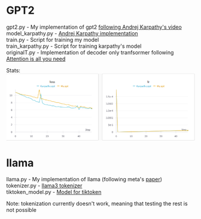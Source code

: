 # GPT2

gpt2.py - My implementation of gpt2 [following Andrej Karpathy's video](https://www.youtube.com/watch?v=l8pRSuU81PU&list=PLAqhIrjkxbuWI23v9cThsA9GvCAUhRvKZ)\
model_karpathy.py - [Andrej Karpathy implementation](https://github.com/karpathy/nanoGPT/blob/master/model.py)\
train.py - Script for training my model\
train_karpathy.py - Script for training karpathy's model\
originalT.py - Implementation of decoder only tranfsormer following [Attention is all you need](https://arxiv.org/pdf/1706.03762)

Stats:\
![text](https://github.com/Stefan485/AI/blob/main/images/loss_lr.png)

# llama

llama.py - My implementation of llama (following meta's [paper](https://arxiv.org/pdf/2302.13971v1))\
tokenizer.py - [llama3 tokenizer](https://github.com/meta-llama/llama3/blob/main/llama/tokenizer.py)\
tiktoken_model.py - [Model for tiktoken](https://github.com/openai/tiktoken/blob/main/tiktoken/model.py)

Note: tokenization currently doesn't work, meaning that testing the rest is not possible
